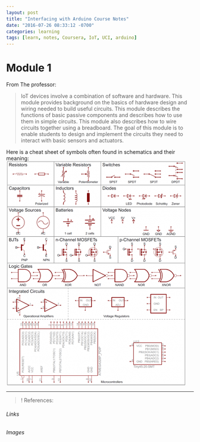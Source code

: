 ```yaml
---
layout: post
title: "Interfacing with Arduino Course Notes"
date: "2016-07-26 08:33:12 -0700"
categories: learning
tags: [learn, notes, Coursera, IoT, UCI, arduino]
---
```


# Module 1
From The professor:  
> IoT devices involve a combination of software and hardware. This module provides background on the basics of hardware design and wiring needed to build useful circuits. This module describes the functions of basic passive components and describes how to use them in simple circuits. This module also describes how to wire circuits together using a breadboard. The goal of this module is to enable students to design and implement the circuits they need to interact with basic sensors and actuators.

Here is a cheat sheet of symbols often found in schematics and their meaning:
![Schematic Symbols Cheat Sheet][Schematic Symbols]




---


>! References:

###### Links  

[This Class]: <https://www.coursera.org/learn/interface-with-arduino> "Interfacing with the Arduino"

[This Specialization]: <https://www.coursera.org/specializations/iot> "Create You Own Internet of Things (IoT) Device"

[UCI]: <https://uci.edu> "University California Irvine"

[Coursera]: <https://Coursera.org> "Online Classes From Top Universities"

###### Images

[Schematic Symbols]: </images/interfacing-with-arduino/schematic-symbols.png> "Schematic Symbols Cheat Sheet"
